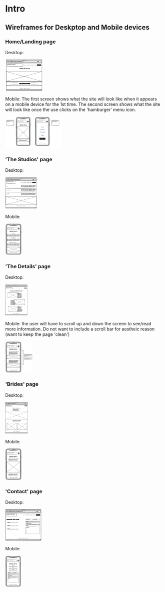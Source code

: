 # Intro 

## Wireframes for Deskptop and Mobile devices

### Home/Landing page 

Desktop:

<img src="assets/images/home-page-desktop.png" height="100">

Mobile: The first screen shows what the site will look like when it appears on a mobile device for the 1st time. The second screen shows what the site will look like once the use clicks on the 'hamburger' menu icon.

<img src="assets/images/home-page-mobile.png" height="100">

### 'The Studios' page 

Desktop:

<img src="assets/images/the-studios-desktop.png" height="100">

Mobile: 

<img src="assets/images/the-studios-mobile.png" height="100">

### 'The Details' page 

Desktop: 

<img src="assets/images/the-details-desktop.png" height="100">

Mobile: the user will have to scroll up and down the screen to see/read more information.  Do not want to include a scroll bar for aestheic reason (want to keep the page 'clean')

<img src="assets/images/the-details-mobile.png" height="100">

### 'Brides' page 

Desktop: 

<img src="assets/images/brides-desktop.png" height="100">

Mobile:

<img src="assets/images/brides-mobile.png" height="100">

### 'Contact' page 

Desktop:

<img src="assets/images/contact-desktop.png" height="100">

Mobile:

<img src="assets/images/contact-mobile.png" height="100">
